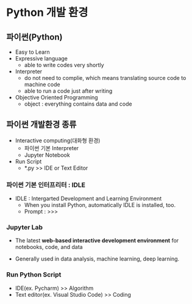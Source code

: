 # Python 개발 환경

## 파이썬(Python)

* Easy to Learn
* Expressive language
  * able to write codes very shortly
* Interpreter
  * do not need to complie, which means translating source code to machine code
  * able to run a code just after writing
* Objective Oriented Programming
  * object : everything contains data and code



## 파이썬 개발환경 종류

* Interactive computing(대화형 환경)
  * 파이썬 기본 Interpreter
  * Jupyter Notebook
* Run Script
  * *.py >> IDE or Text Editor



### 파이썬 기본 인터프리터 : IDLE

* IDLE : Intergarted Development and Learning Environment
  * When you install Python, automatically IDLE is installed, too.
  * Prompt : >>>



### Jupyter Lab

* The latest **web-based interactive development environment** for notebooks, code, and data

* Generally used in data analysis, machine learning, deep learning.



### Run Python Script

* IDE(ex. Pycharm) >> Algorithm
* Text editor(ex. Visual Studio Code) >> Coding